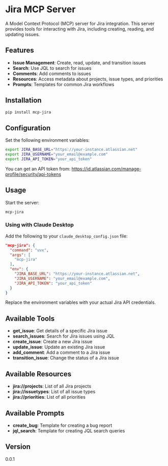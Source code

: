 # Jira MCP Server

A Model Context Protocol (MCP) server for Jira integration. This server provides tools for interacting with Jira, including creating, reading, and updating issues.

## Features

- **Issue Management**: Create, read, update, and transition issues
- **Search**: Use JQL to search for issues
- **Comments**: Add comments to issues
- **Resources**: Access metadata about projects, issue types, and priorities
- **Prompts**: Templates for common Jira workflows

## Installation

```bash
pip install mcp-jira
```

## Configuration

Set the following environment variables:

```bash
export JIRA_BASE_URL="https://your-instance.atlassian.net"
export JIRA_USERNAME="your_email@example.com"
export JIRA_API_TOKEN="your_api_token"
```

You can get an API token from: https://id.atlassian.com/manage-profile/security/api-tokens

## Usage

Start the server:

```bash
mcp-jira
```
### Using with Claude Desktop

Add the following to your `claude_desktop_config.json` file:

```json
"mcp-jira": {
  "command": "uvx",
  "args": [
    "mcp-jira"
  ],
  "env": {
    "JIRA_BASE_URL": "https://your-instance.atlassian.net",
    "JIRA_USERNAME": "your_email@example.com",
    "JIRA_API_TOKEN": "your_api_token"
  }
}
```

Replace the environment variables with your actual Jira API credentials.

## Available Tools

- **get_issue**: Get details of a specific Jira issue
- **search_issues**: Search for Jira issues using JQL
- **create_issue**: Create a new Jira issue
- **update_issue**: Update an existing Jira issue
- **add_comment**: Add a comment to a Jira issue
- **transition_issue**: Change the status of a Jira issue

## Available Resources

- **jira://projects**: List of all Jira projects
- **jira://issuetypes**: List of all issue types
- **jira://priorities**: List of all priorities

## Available Prompts

- **create_bug**: Template for creating a bug report
- **jql_search**: Template for creating JQL search queries

## Version

0.0.1
